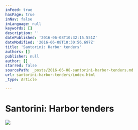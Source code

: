 ```yaml
---
inFeed: true
hasPage: true
inNav: false
inLanguage: null
keywords: []
description: ''
datePublished: '2016-06-08T10:32:15.551Z'
dateModified: '2016-06-08T10:30:56.697Z'
title: 'Santorini: Harbor tenders'
authors: []
publisher: null
author: []
starred: false
sourcePath: _posts/2016-06-08-santorini-harbor-tenders.md
url: santorini-harbor-tenders/index.html
_type: Article

---
```

# Santorini: Harbor tenders
![](https://the-grid-user-content.s3-us-west-2.amazonaws.com/8dae3c55-fbd9-4a97-9efe-4605c2c9b928.jpg)